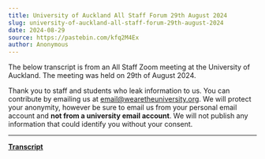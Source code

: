 ```yaml
---
title: University of Auckland All Staff Forum 29th August 2024
slug: university-of-auckland-all-staff-forum-29th-august-2024
date: 2024-08-29
source: https://pastebin.com/kfq2M4Ex
author: Anonymous
---
```


The below transcript is from an All Staff Zoom meeting at the University of Auckland. The meeting was held on 29th of August 2024.

Thank you to staff and students who leak information to us. You can contribute by emailing us at [email@wearetheuniversity.org](mailto:email@wearetheuniversity.org). We will protect your anonymity, however be sure to email us from your personal email account and **not from a university email account**. We will not publish any information that could identify you without your consent.

---

**[Transcript](https://pastebin.com/kfq2M4Ex)**